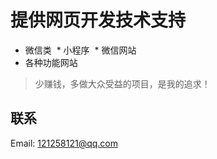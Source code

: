 # 提供网页开发技术支持 

* 微信类
  * 小程序
  * 微信网站
* 各种功能网站
  
  
> 少赚钱，多做大众受益的项目，是我的追求！


## 联系
Email: 121258121@qq.com


